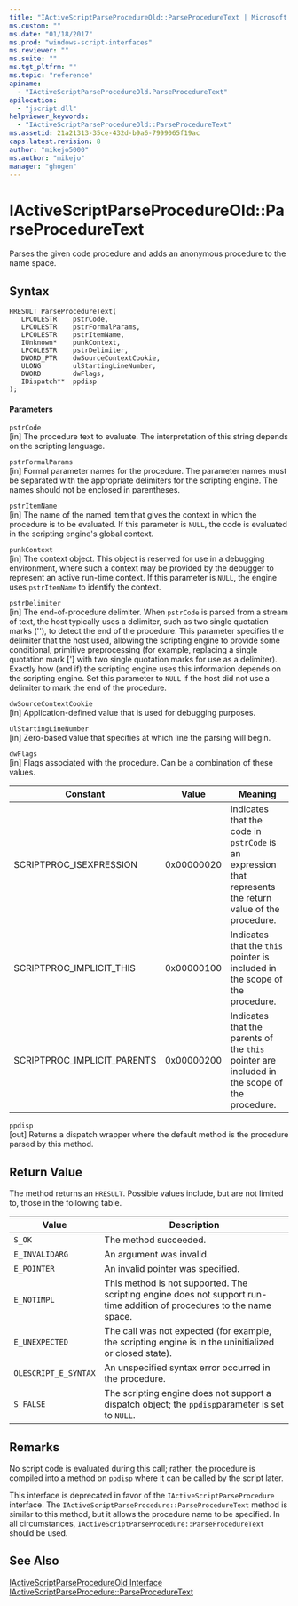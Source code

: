```yaml
---
title: "IActiveScriptParseProcedureOld::ParseProcedureText | Microsoft Docs"
ms.custom: ""
ms.date: "01/18/2017"
ms.prod: "windows-script-interfaces"
ms.reviewer: ""
ms.suite: ""
ms.tgt_pltfrm: ""
ms.topic: "reference"
apiname: 
  - "IActiveScriptParseProcedureOld.ParseProcedureText"
apilocation: 
  - "jscript.dll"
helpviewer_keywords: 
  - "IActiveScriptParseProcedureOld::ParseProcedureText"
ms.assetid: 21a21313-35ce-432d-b9a6-7999065f19ac
caps.latest.revision: 8
author: "mikejo5000"
ms.author: "mikejo"
manager: "ghogen"
---
```

# IActiveScriptParseProcedureOld::ParseProcedureText
Parses the given code procedure and adds an anonymous procedure to the name space.  
  
## Syntax  
  
```  
HRESULT ParseProcedureText(  
   LPCOLESTR    pstrCode,  
   LPCOLESTR    pstrFormalParams,  
   LPCOLESTR    pstrItemName,  
   IUnknown*    punkContext,  
   LPCOLESTR    pstrDelimiter,  
   DWORD_PTR    dwSourceContextCookie,  
   ULONG        ulStartingLineNumber,  
   DWORD        dwFlags,  
   IDispatch**  ppdisp  
);  
```  
  
#### Parameters  
 `pstrCode`  
 [in] The procedure text to evaluate. The interpretation of this string depends on the scripting language.  
  
 `pstrFormalParams`  
 [in] Formal parameter names for the procedure. The parameter names must be separated with the appropriate delimiters for the scripting engine. The names should not be enclosed in parentheses.  
  
 `pstrItemName`  
 [in] The name of the named item that gives the context in which the procedure is to be evaluated. If this parameter is `NULL`, the code is evaluated in the scripting engine's global context.  
  
 `punkContext`  
 [in] The context object. This object is reserved for use in a debugging environment, where such a context may be provided by the debugger to represent an active run-time context. If this parameter is `NULL`, the engine uses `pstrItemName` to identify the context.  
  
 `pstrDelimiter`  
 [in] The end-of-procedure delimiter. When `pstrCode` is parsed from a stream of text, the host typically uses a delimiter, such as two single quotation marks (''), to detect the end of the procedure. This parameter specifies the delimiter that the host used, allowing the scripting engine to provide some conditional, primitive preprocessing (for example, replacing a single quotation mark ['] with two single quotation marks for use as a delimiter). Exactly how (and if) the scripting engine uses this information depends on the scripting engine. Set this parameter to `NULL` if the host did not use a delimiter to mark the end of the procedure.  
  
 `dwSourceContextCookie`  
 [in] Application-defined value that is used for debugging purposes.  
  
 `ulStartingLineNumber`  
 [in] Zero-based value that specifies at which line the parsing will begin.  
  
 `dwFlags`  
 [in] Flags associated with the procedure. Can be a combination of these values.  
  
|Constant|Value|Meaning|  
|--------------|-----------|-------------|  
|SCRIPTPROC_ISEXPRESSION|0x00000020|Indicates that the code in `pstrCode` is an expression that represents the return value of the procedure.|  
|SCRIPTPROC_IMPLICIT_THIS|0x00000100|Indicates that the `this` pointer is included in the scope of the procedure.|  
|SCRIPTPROC_IMPLICIT_PARENTS|0x00000200|Indicates that the parents of the `this` pointer are included in the scope of the procedure.|  
  
 `ppdisp`  
 [out] Returns a dispatch wrapper where the default method is the procedure parsed by this method.  
  
## Return Value  
 The method returns an `HRESULT`. Possible values include, but are not limited to, those in the following table.  
  
|Value|Description|  
|-----------|-----------------|  
|`S_OK`|The method succeeded.|  
|`E_INVALIDARG`|An argument was invalid.|  
|`E_POINTER`|An invalid pointer was specified.|  
|`E_NOTIMPL`|This method is not supported. The scripting engine does not support run-time addition of procedures to the name space.|  
|`E_UNEXPECTED`|The call was not expected (for example, the scripting engine is in the uninitialized or closed state).|  
|`OLESCRIPT_E_SYNTAX`|An unspecified syntax error occurred in the procedure.|  
|`S_FALSE`|The scripting engine does not support a dispatch object; the `ppdisp`parameter is set to `NULL`.|  
  
## Remarks  
 No script code is evaluated during this call; rather, the procedure is compiled into a method on `ppdisp` where it can be called by the script later.  
  
 This interface is deprecated in favor of the `IActiveScriptParseProcedure` interface. The `IActiveScriptParseProcedure::ParseProcedureText` method is similar to this method, but it allows the procedure name to be specified. In all circumstances, `IActiveScriptParseProcedure::ParseProcedureText` should be used.  
  
## See Also  
 [IActiveScriptParseProcedureOld Interface](../../winscript/reference/iactivescriptparseprocedureold-interface.md)   
 [IActiveScriptParseProcedure::ParseProcedureText](../../winscript/reference/iactivescriptparseprocedure-parseproceduretext.md)